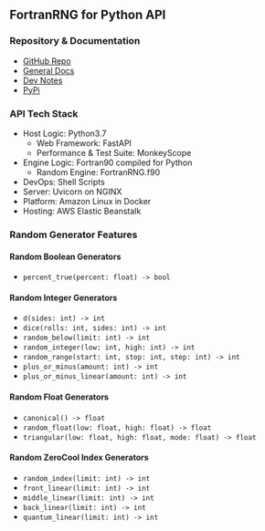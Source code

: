 ## FortranRNG for Python API

### Repository & Documentation
- [GitHub Repo](https://github.com/BrokenShell/FortranRNG-API)
- [General Docs](https://github.com/BrokenShell/FortranRNG-API/blob/main/README.md)
- [Dev Notes](https://github.com/BrokenShell/FortranRNG-API/blob/main/NOTES.md)
- [PyPi](https://pypi.org/project/FortranRNG)

### API Tech Stack
- Host Logic: Python3.7
  - Web Framework: FastAPI
  - Performance & Test Suite: MonkeyScope
- Engine Logic: Fortran90 compiled for Python
  - Random Engine: FortranRNG.f90
- DevOps: Shell Scripts
- Server: Uvicorn on NGINX
- Platform: Amazon Linux in Docker
- Hosting: AWS Elastic Beanstalk

### Random Generator Features

#### Random Boolean Generators
- `percent_true(percent: float) -> bool`

#### Random Integer Generators
- `d(sides: int) -> int`
- `dice(rolls: int, sides: int) -> int`
- `random_below(limit: int) -> int`
- `random_integer(low: int, high: int) -> int`
- `random_range(start: int, stop: int, step: int) -> int`
- `plus_or_minus(amount: int) -> int`
- `plus_or_minus_linear(amount: int) -> int`

#### Random Float Generators
- `canonical() -> float`
- `random_float(low: float, high: float) -> float`
- `triangular(low: float, high: float, mode: float) -> float`

#### Random ZeroCool Index Generators
- `random_index(limit: int) -> int`
- `front_linear(limit: int) -> int`
- `middle_linear(limit: int) -> int`
- `back_linear(limit: int) -> int`
- `quantum_linear(limit: int) -> int`
